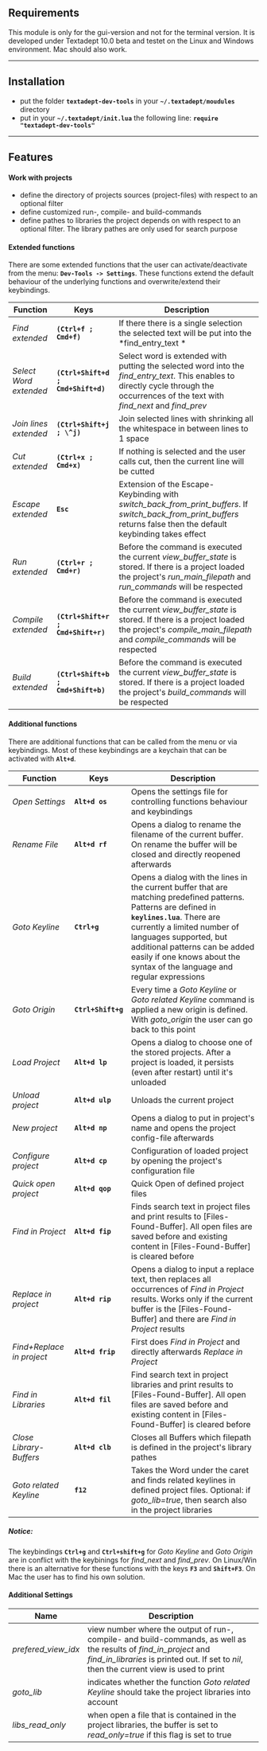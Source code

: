 ## Requirements

This module is only for the gui-version and not for the terminal version. It is developed under Textadept 10.0 beta and testet on the Linux and Windows environment. Mac should also work.

---

## Installation

- put the folder **`textadept-dev-tools`** in your **`~/.textadept/moudules`** directory
- put in your **`~/.textadept/init.lua`** the following line: **`require "textadept-dev-tools"`**

---

## Features

#### Work with projects
- define the directory of projects sources (project-files) with respect to an optional filter
- define customized run-, compile- and build-commands
- define pathes to libraries the project depends on with respect to an optional filter. The library pathes are only used for search purpose

#### Extended functions
There are some extended functions that the user can activate/deactivate from the menu: **`Dev-Tools -> Settings`**. These functions extend the default behaviour of the underlying functions and overwrite/extend their keybindings.

| Function | Keys | Description |
|--|--|--|
| *Find extended* | **`(Ctrl+f ; Cmd+f)`** | If there there is a single selection the selected text will be put into the *find_entry_text *|
| *Select Word extended* | **`(Ctrl+Shift+d ; Cmd+Shift+d)`** | Select word is extended with putting the selected word into the *find_entry_text*. This enables to directly cycle through the occurrences of the text with *find_next* and *find_prev* |
| *Join lines extended* | **`(Ctrl+Shift+j ; \^j)`** | Join selected lines with shrinking all the whitespace in between lines to 1 space |
| *Cut extended* | **`(Ctrl+x ; Cmd+x)`** | If nothing is selected and the user calls cut, then the current line will be cutted |
| *Escape extended* | **`Esc`** | Extension of the Escape-Keybinding with *switch_back_from_print_buffers*. If *switch_back_from_print_buffers* returns false then the default keybinding takes effect |
| *Run extended* | **`(Ctrl+r ; Cmd+r)`** | Before the command is executed the current *view_buffer_state* is stored. If there is a project loaded the project's *run_main_filepath* and *run_commands* will be respected |
| *Compile extended* | **`(Ctrl+Shift+r ; Cmd+Shift+r)`** | Before the command is executed the current *view_buffer_state* is stored. If there is a project loaded the project's *compile_main_filepath* and *compile_commands* will be respected |
| *Build extended* | **`(Ctrl+Shift+b ; Cmd+Shift+b)`** | Before the command is executed the current *view_buffer_state* is stored. If there is a project loaded the project's *build_commands* will be respected |


#### Additional functions

There are additional functions that can be called from the menu or via keybindings. Most of these keybindings are a keychain that can be activated with **`Alt+d`**.

| Function | Keys | Description |
|--|--|--|
| *Open Settings* |**`Alt+d os`** | Opens the settings file for controlling functions behaviour and keybindings |
| *Rename File* | **`Alt+d rf`** | Opens a dialog to rename the filename of the current buffer. On rename the buffer will be closed and directly reopened afterwards |
| *Goto Keyline* | **`Ctrl+g`** | Opens a dialog with the lines in the current buffer that are matching predefined patterns. Patterns are defined in **`keylines.lua`**. There are currently a limited number of languages supported, but additional patterns can be added easily if one knows about the syntax of the language and regular expressions |
| *Goto Origin* |**`Ctrl+Shift+g`** | Every time a *Goto Keyline* or *Goto related Keyline* command is applied a new origin is defined. With *goto_origin* the user can go back to this point |
| *Load Project* | **`Alt+d lp`** | Opens a dialog to choose one of the stored projects. After a project is loaded, it persists (even after restart) until it's unloaded |
| *Unload project* | **`Alt+d ulp`** | Unloads the current project |
| *New project* | **`Alt+d np`** | Opens a dialog to put in project's name and opens the project config-file afterwards |
| *Configure project* | **`Alt+d cp`** | Configuration of loaded project by opening the project's configuration file |
| *Quick open project* | **`Alt+d qop`** | Quick Open of defined project files |
| *Find in Project* | **`Alt+d fip`** | Finds search text in project files and print results to [Files-Found-Buffer]. All open files are saved before and existing content in [Files-Found-Buffer] is cleared before |
| *Replace in project* | **`Alt+d rip`** | Opens a dialog to input a replace text, then replaces all occurrences of *Find in Project* results. Works only if the current buffer is the [Files-Found-Buffer] and there are *Find in Project* results |
| *Find+Replace in project* | **`Alt+d frip`** | First does *Find in Project* and directly afterwards *Replace in Project* |
| *Find in Libraries* |**`Alt+d fil`** | Find search text in project libraries and print results to [Files-Found-Buffer]. All open files are saved before and existing content in [Files-Found-Buffer] is cleared before |
| *Close Library-Buffers* |**`Alt+d clb`** | Closes all Buffers which filepath is defined in the project's library pathes |
| *Goto related Keyline* |**`f12`** | Takes the Word under the caret and finds related keylines in defined project files. Optional: if *goto_lib=true*, then search also in the project libraries |

##### Notice:
The keybindings **`Ctrl+g`** and **`Ctrl+shift+g`** for *Goto Keyline* and *Goto Origin* are in conflict with the keybinings for *find_next* and *find_prev*. On Linux/Win there is an alternative for these functions with the keys **`F3`** and **`Shift+F3`**. On Mac the user has to find his own solution.

#### Additional Settings

| Name | Description |
|--|--|
|*prefered_view_idx*| view number where the output of run-, compile- and build-commands, as well as the results of *find_in_project* and *find_in_libraries* is printed out. If set to *nil*, then the current view is used to print |
|*goto_lib*| indicates whether the function *Goto related Keyline* should take the project libraries into account |
|*libs_read_only*| when open a file that is contained in the project libraries, the buffer is set to *read_only=true* if this flag is set to true |
